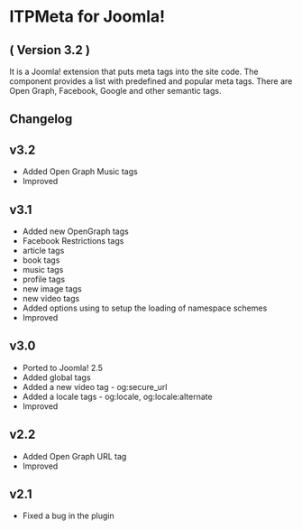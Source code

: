ITPMeta for Joomla! 
==========================
( Version 3.2 )
--------------------------

It is a Joomla! extension that puts meta tags into the site code. The component provides a list with predefined and popular meta tags. There are Open Graph,  Facebook, Google and other semantic tags.

Changelog
---------

v3.2
-----------
* Added Open Graph Music tags
* Improved

v3.1
-----------
* Added new OpenGraph tags
* Facebook Restrictions tags
* article tags
* book tags
* music tags
* profile tags
* new image tags
* new video tags
* Added options using to setup the loading of namespace schemes
* Improved

v3.0
-----------
* Ported to Joomla! 2.5
* Added global tags
* Added a new video tag - og:secure_url
* Added a locale tags - og:locale, og:locale:alternate
* Improved

v2.2
-----------
* Added Open Graph URL tag
* Improved

v2.1
-----------
* Fixed a bug in the plugin